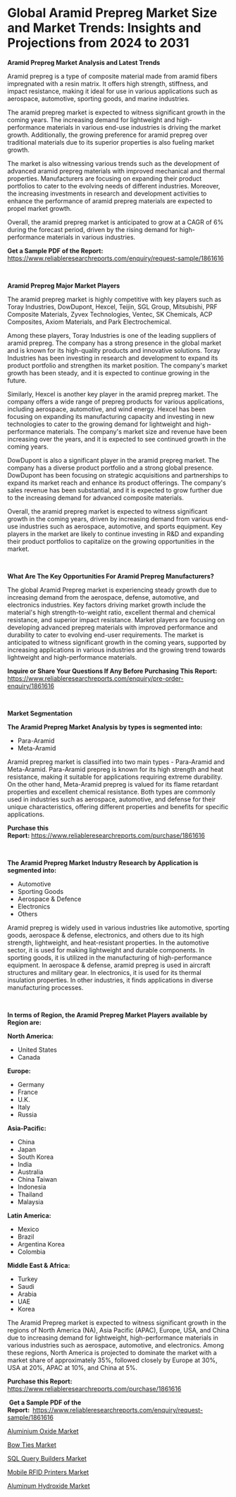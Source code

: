 <p><h1>Global Aramid Prepreg Market Size and Market Trends: Insights and Projections from 2024 to 2031</h1></p><p><strong>Aramid Prepreg Market Analysis and Latest Trends</strong></p>
<p><p>Aramid prepreg is a type of composite material made from aramid fibers impregnated with a resin matrix. It offers high strength, stiffness, and impact resistance, making it ideal for use in various applications such as aerospace, automotive, sporting goods, and marine industries.</p><p>The aramid prepreg market is expected to witness significant growth in the coming years. The increasing demand for lightweight and high-performance materials in various end-use industries is driving the market growth. Additionally, the growing preference for aramid prepreg over traditional materials due to its superior properties is also fueling market growth.</p><p>The market is also witnessing various trends such as the development of advanced aramid prepreg materials with improved mechanical and thermal properties. Manufacturers are focusing on expanding their product portfolios to cater to the evolving needs of different industries. Moreover, the increasing investments in research and development activities to enhance the performance of aramid prepreg materials are expected to propel market growth.</p><p>Overall, the aramid prepreg market is anticipated to grow at a CAGR of 6% during the forecast period, driven by the rising demand for high-performance materials in various industries.</p></p>
<p><strong>Get a Sample PDF of the Report:&nbsp;</strong> <a href="https://www.reliableresearchreports.com/enquiry/request-sample/1861616">https://www.reliableresearchreports.com/enquiry/request-sample/1861616</a></p>
<p>&nbsp;</p>
<p><strong>Aramid Prepreg Major Market Players</strong></p>
<p><p>The aramid prepreg market is highly competitive with key players such as Toray Industries, DowDupont, Hexcel, Teijin, SGL Group, Mitsubishi, PRF Composite Materials, Zyvex Technologies, Ventec, SK Chemicals, ACP Composites, Axiom Materials, and Park Electrochemical.</p><p>Among these players, Toray Industries is one of the leading suppliers of aramid prepreg. The company has a strong presence in the global market and is known for its high-quality products and innovative solutions. Toray Industries has been investing in research and development to expand its product portfolio and strengthen its market position. The company's market growth has been steady, and it is expected to continue growing in the future.</p><p>Similarly, Hexcel is another key player in the aramid prepreg market. The company offers a wide range of prepreg products for various applications, including aerospace, automotive, and wind energy. Hexcel has been focusing on expanding its manufacturing capacity and investing in new technologies to cater to the growing demand for lightweight and high-performance materials. The company's market size and revenue have been increasing over the years, and it is expected to see continued growth in the coming years.</p><p>DowDupont is also a significant player in the aramid prepreg market. The company has a diverse product portfolio and a strong global presence. DowDupont has been focusing on strategic acquisitions and partnerships to expand its market reach and enhance its product offerings. The company's sales revenue has been substantial, and it is expected to grow further due to the increasing demand for advanced composite materials.</p><p>Overall, the aramid prepreg market is expected to witness significant growth in the coming years, driven by increasing demand from various end-use industries such as aerospace, automotive, and sports equipment. Key players in the market are likely to continue investing in R&D and expanding their product portfolios to capitalize on the growing opportunities in the market.</p></p>
<p>&nbsp;</p>
<p><strong>What Are The Key Opportunities For Aramid Prepreg Manufacturers?</strong></p>
<p><p>The global Aramid Prepreg market is experiencing steady growth due to increasing demand from the aerospace, defense, automotive, and electronics industries. Key factors driving market growth include the material's high strength-to-weight ratio, excellent thermal and chemical resistance, and superior impact resistance. Market players are focusing on developing advanced prepreg materials with improved performance and durability to cater to evolving end-user requirements. The market is anticipated to witness significant growth in the coming years, supported by increasing applications in various industries and the growing trend towards lightweight and high-performance materials.</p></p>
<p><strong>Inquire or Share Your Questions If Any Before Purchasing This Report:</strong> <a href="https://www.reliableresearchreports.com/enquiry/pre-order-enquiry/1861616">https://www.reliableresearchreports.com/enquiry/pre-order-enquiry/1861616</a></p>
<p>&nbsp;</p>
<p><strong>Market Segmentation</strong></p>
<p><strong>The Aramid Prepreg Market Analysis by types is segmented into:</strong></p>
<p><ul><li>Para-Aramid</li><li>Meta-Aramid</li></ul></p>
<p><p>Aramid prepreg market is classified into two main types - Para-Aramid and Meta-Aramid. Para-Aramid prepreg is known for its high strength and heat resistance, making it suitable for applications requiring extreme durability. On the other hand, Meta-Aramid prepreg is valued for its flame retardant properties and excellent chemical resistance. Both types are commonly used in industries such as aerospace, automotive, and defense for their unique characteristics, offering different properties and benefits for specific applications.</p></p>
<p><strong>Purchase this Report:&nbsp;</strong><a href="https://www.reliableresearchreports.com/purchase/1861616">https://www.reliableresearchreports.com/purchase/1861616</a></p>
<p>&nbsp;</p>
<p><strong>The Aramid Prepreg Market Industry Research by Application is segmented into:</strong></p>
<p><ul><li>Automotive</li><li>Sporting Goods</li><li>Aerospace & Defence</li><li>Electronics</li><li>Others</li></ul></p>
<p><p>Aramid prepreg is widely used in various industries like automotive, sporting goods, aerospace & defense, electronics, and others due to its high strength, lightweight, and heat-resistant properties. In the automotive sector, it is used for making lightweight and durable components. In sporting goods, it is utilized in the manufacturing of high-performance equipment. In aerospace & defense, aramid prepreg is used in aircraft structures and military gear. In electronics, it is used for its thermal insulation properties. In other industries, it finds applications in diverse manufacturing processes.</p></p>
<p>&nbsp;</p>
<p><strong>In terms of Region, the Aramid Prepreg Market Players available by Region are:</strong></p>
<p>
    <p> <strong> North America: </strong>
        <ul>
            <li>United States</li>
            <li>Canada</li>
        </ul>
        </p> 
    <p> <strong> Europe: </strong>
        <ul>
            <li>Germany</li>
            <li>France</li>
            <li>U.K.</li>
            <li>Italy</li>
            <li>Russia</li>
        </ul>
        </p> 
    <p> <strong> Asia-Pacific: </strong>
        <ul>
            <li>China</li>
            <li>Japan</li>
            <li>South Korea</li>
            <li>India</li>
            <li>Australia</li>
            <li>China Taiwan</li>
            <li>Indonesia</li>
            <li>Thailand</li>
            <li>Malaysia</li>
        </ul>
        </p> 
    <p> <strong> Latin America: </strong>
        <ul>
            <li>Mexico</li>
            <li>Brazil</li>
            <li>Argentina Korea</li>
            <li>Colombia</li>
        </ul>
        </p> 
    <p> <strong> Middle East & Africa: </strong>
        <ul>
            <li>Turkey</li>
            <li>Saudi</li>
            <li>Arabia</li>
            <li>UAE</li>
            <li>Korea</li>
        </ul>
    </p>
    </p>
<p><p>The Aramid Prepreg market is expected to witness significant growth in the regions of North America (NA), Asia Pacific (APAC), Europe, USA, and China due to increasing demand for lightweight, high-performance materials in various industries such as aerospace, automotive, and electronics. Among these regions, North America is projected to dominate the market with a market share of approximately 35%, followed closely by Europe at 30%, USA at 20%, APAC at 10%, and China at 5%.</p></p>
<p><strong>Purchase this Report: </strong><a href="https://www.reliableresearchreports.com/purchase/1861616">https://www.reliableresearchreports.com/purchase/1861616</a></p>
<p>&nbsp;<strong>Get a Sample PDF of the Report:&nbsp;&nbsp;</strong><a href="https://www.reliableresearchreports.com/enquiry/request-sample/1861616">https://www.reliableresearchreports.com/enquiry/request-sample/1861616</a></p>
<p><strong></strong></p>
<p><p><a href="https://github.com/arionmp/Market-Research-Report-List-2/blob/main/aluminium-oxide-market.md">Aluminium Oxide Market</a></p><p><a href="https://meowing-lemming-dd3.notion.site/Bow-Ties-Market-Growth-Market-Trends-COVID-19-Impact-and-Forecasts-for-period-from-2024-2031-bd78709a84624285a586c9c323033976">Bow Ties Market</a></p><p><a href="https://cute-banjo-8ca.notion.site/SQL-Query-Builders-Market-Size-Focuses-on-Market-Dynamics-In-Depth-Analysis-and-Future-Projections--c00218c42204492b836ef91429ccf6a6">SQL Query Builders Market</a></p><p><a href="https://view.publitas.com/reportprime-1/decoding-the-mobile-rfid-printers-market-a-deep-dive-into-the-latest-market-trends-market-segmentation-and-competitive-analysis/">Mobile RFID Printers Market</a></p><p><a href="https://github.com/pgtimber/Market-Research-Report-List-1/blob/main/aluminum-hydroxide-market.md">Aluminum Hydroxide Market</a></p></p>